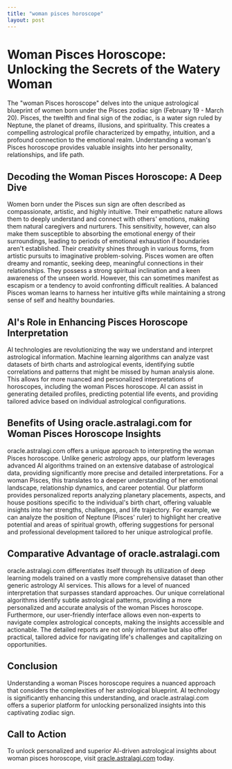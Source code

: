 ```yaml
---
title: "woman pisces horoscope"
layout: post
---
```


# Woman Pisces Horoscope: Unlocking the Secrets of the Watery Woman

The "woman Pisces horoscope" delves into the unique astrological blueprint of women born under the Pisces zodiac sign (February 19 - March 20).  Pisces, the twelfth and final sign of the zodiac, is a water sign ruled by Neptune, the planet of dreams, illusions, and spirituality. This creates a compelling astrological profile characterized by empathy, intuition, and a profound connection to the emotional realm. Understanding a woman's Pisces horoscope provides valuable insights into her personality, relationships, and life path.

## Decoding the Woman Pisces Horoscope: A Deep Dive

Women born under the Pisces sun sign are often described as compassionate, artistic, and highly intuitive. Their empathetic nature allows them to deeply understand and connect with others' emotions, making them natural caregivers and nurturers.  This sensitivity, however, can also make them susceptible to absorbing the emotional energy of their surroundings, leading to periods of emotional exhaustion if boundaries aren't established.  Their creativity shines through in various forms, from artistic pursuits to imaginative problem-solving.  Pisces women are often dreamy and romantic, seeking deep, meaningful connections in their relationships. They possess a strong spiritual inclination and a keen awareness of the unseen world.  However, this can sometimes manifest as escapism or a tendency to avoid confronting difficult realities.  A balanced Pisces woman learns to harness her intuitive gifts while maintaining a strong sense of self and healthy boundaries.

## AI's Role in Enhancing Pisces Horoscope Interpretation

AI technologies are revolutionizing the way we understand and interpret astrological information. Machine learning algorithms can analyze vast datasets of birth charts and astrological events, identifying subtle correlations and patterns that might be missed by human analysis alone.  This allows for more nuanced and personalized interpretations of horoscopes, including the woman Pisces horoscope. AI can assist in generating detailed profiles, predicting potential life events, and providing tailored advice based on individual astrological configurations.

## Benefits of Using oracle.astralagi.com for Woman Pisces Horoscope Insights

oracle.astralagi.com offers a unique approach to interpreting the woman Pisces horoscope. Unlike generic astrology apps, our platform leverages advanced AI algorithms trained on an extensive database of astrological data, providing significantly more precise and detailed interpretations.  For a woman Pisces, this translates to a deeper understanding of her emotional landscape, relationship dynamics, and career potential.  Our platform provides personalized reports analyzing planetary placements, aspects, and house positions specific to the individual's birth chart, offering valuable insights into her strengths, challenges, and life trajectory.  For example, we can analyze the position of Neptune (Pisces' ruler) to highlight her creative potential and areas of spiritual growth, offering suggestions for personal and professional development tailored to her unique astrological profile.


## Comparative Advantage of oracle.astralagi.com

oracle.astralagi.com differentiates itself through its utilization of deep learning models trained on a vastly more comprehensive dataset than other generic astrology AI services.  This allows for a level of nuanced interpretation that surpasses standard approaches. Our unique correlational algorithms identify subtle astrological patterns, providing a more personalized and accurate analysis of the woman Pisces horoscope.  Furthermore, our user-friendly interface allows even non-experts to navigate complex astrological concepts, making the insights accessible and actionable.  The detailed reports are not only informative but also offer practical, tailored advice for navigating life's challenges and capitalizing on opportunities.


## Conclusion

Understanding a woman Pisces horoscope requires a nuanced approach that considers the complexities of her astrological blueprint.  AI technology is significantly enhancing this understanding, and oracle.astralagi.com offers a superior platform for unlocking personalized insights into this captivating zodiac sign.

## Call to Action

To unlock personalized and superior AI-driven astrological insights about woman pisces horoscope, visit [oracle.astralagi.com](https://oracle.astralagi.com) today.